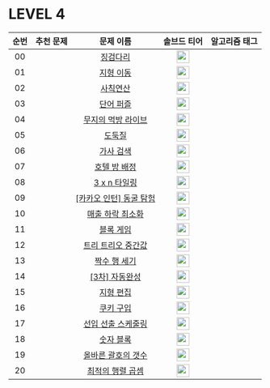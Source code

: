 # LEVEL 4



| 순번|추천 문제|문제 이름|솔브드 티어|알고리즘 태그 |
| :--:|:--:|:--:|:--:|:--:|
| 00 ||[징검다리](https://programmers.co.kr/learn/courses/30/lessons/43236)|<img height="25px" width="25px" src="https://static.solved.ac/tier_small/0.svg"/>||
| 01 ||[지형 이동](https://programmers.co.kr/learn/courses/30/lessons/62050)|<img height="25px" width="25px" src="https://static.solved.ac/tier_small/0.svg"/>||
| 02 ||[사칙연산](https://programmers.co.kr/learn/courses/30/lessons/1843)|<img height="25px" width="25px" src="https://static.solved.ac/tier_small/0.svg"/>||
| 03 ||[단어 퍼즐](https://programmers.co.kr/learn/courses/30/lessons/12983)|<img height="25px" width="25px" src="https://static.solved.ac/tier_small/0.svg"/>||
| 04 ||[무지의 먹방 라이브](https://programmers.co.kr/learn/courses/30/lessons/42891)|<img height="25px" width="25px" src="https://static.solved.ac/tier_small/0.svg"/>||
| 05 ||[도둑질](https://programmers.co.kr/learn/courses/30/lessons/42897)|<img height="25px" width="25px" src="https://static.solved.ac/tier_small/0.svg"/>||
| 06 ||[가사 검색](https://programmers.co.kr/learn/courses/30/lessons/60060)|<img height="25px" width="25px" src="https://static.solved.ac/tier_small/0.svg"/>||
| 07 ||[호텔 방 배정](https://programmers.co.kr/learn/courses/30/lessons/64063)|<img height="25px" width="25px" src="https://static.solved.ac/tier_small/0.svg"/>||
| 08 ||[3 x n 타일링](https://programmers.co.kr/learn/courses/30/lessons/12902)|<img height="25px" width="25px" src="https://static.solved.ac/tier_small/0.svg"/>||
| 09 ||[[카카오 인턴] 동굴 탐험](https://programmers.co.kr/learn/courses/30/lessons/67260)|<img height="25px" width="25px" src="https://static.solved.ac/tier_small/0.svg"/>||
| 10 ||[매출 하락 최소화](https://programmers.co.kr/learn/courses/30/lessons/72416)|<img height="25px" width="25px" src="https://static.solved.ac/tier_small/0.svg"/>||
| 11 ||[블록 게임](https://programmers.co.kr/learn/courses/30/lessons/42894)|<img height="25px" width="25px" src="https://static.solved.ac/tier_small/0.svg"/>||
| 12 ||[트리 트리오 중간값](https://programmers.co.kr/learn/courses/30/lessons/68937)|<img height="25px" width="25px" src="https://static.solved.ac/tier_small/0.svg"/>||
| 13 ||[짝수 행 세기](https://programmers.co.kr/learn/courses/30/lessons/68647)|<img height="25px" width="25px" src="https://static.solved.ac/tier_small/0.svg"/>||
| 14 ||[[3차] 자동완성](https://programmers.co.kr/learn/courses/30/lessons/17685)|<img height="25px" width="25px" src="https://static.solved.ac/tier_small/0.svg"/>||
| 15 ||[지형 편집](https://programmers.co.kr/learn/courses/30/lessons/12984)|<img height="25px" width="25px" src="https://static.solved.ac/tier_small/0.svg"/>||
| 16 ||[쿠키 구입](https://programmers.co.kr/learn/courses/30/lessons/49995)|<img height="25px" width="25px" src="https://static.solved.ac/tier_small/0.svg"/>||
| 17 ||[선입 선출 스케줄링](https://programmers.co.kr/learn/courses/30/lessons/12920)|<img height="25px" width="25px" src="https://static.solved.ac/tier_small/0.svg"/>||
| 18 ||[숫자 블록](https://programmers.co.kr/learn/courses/30/lessons/12923)|<img height="25px" width="25px" src="https://static.solved.ac/tier_small/0.svg"/>||
| 19 ||[올바른 괄호의 갯수](https://programmers.co.kr/learn/courses/30/lessons/12929)|<img height="25px" width="25px" src="https://static.solved.ac/tier_small/0.svg"/>||
| 20 ||[최적의 행렬 곱셈](https://programmers.co.kr/learn/courses/30/lessons/12942)|<img height="25px" width="25px" src="https://static.solved.ac/tier_small/0.svg"/>||
